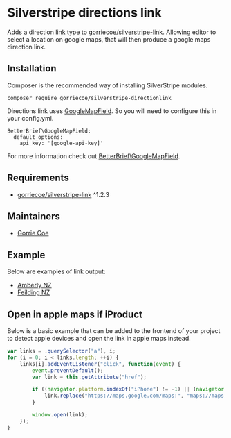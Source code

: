 # Silverstripe directions link

Adds a direction link type to [gorriecoe/silverstripe-link](https://github.com/gorriecoe/silverstripe-link).  Allowing editor to select a location on google maps, that will then produce a google maps direction link.

## Installation

Composer is the recommended way of installing SilverStripe modules.

```
composer require gorriecoe/silverstripe-directionlink
```

Directions link uses [GoogleMapField](https://github.com/BetterBrief/silverstripe-googlemapfield).  So you will need to configure this in your config.yml.

```
BetterBrief\GoogleMapField:
  default_options:
    api_key: '[google-api-key]'
```

For more information check out [BetterBrief\GoogleMapField](https://github.com/BetterBrief/silverstripe-googlemapfield).

## Requirements

- [gorriecoe/silverstripe-link](https://github.com/gorriecoe/silverstripe-link) ^1.2.3

## Maintainers

- [Gorrie Coe](https://github.com/gorriecoe)

## Example

Below are examples of link output:

- [Amberly NZ](https://maps.google.com/maps?saddr=Current+Location&amp;daddr=-43.15577642393746/172.72987286045432)
- [Feilding NZ](https://maps.google.com/maps?saddr=Current+Location&daddr=-40.22610854373743/175.568486474398)

## Open in apple maps if iProduct

Below is a basic example that can be added to the frontend of your project to detect apple devices and open the link in apple maps instead.

```js
var links = .querySelector("a"), i;
for (i = 0; i < links.length; ++i) {
    links[i].addEventListener("click", function(event) {
        event.preventDefault();
        var link = this.getAttribute("href");

        if ((navigator.platform.indexOf("iPhone") != -1) || (navigator.platform.indexOf("iPod") != -1) || (navigator.platform.indexOf("iPad") != -1)) {
            link.replace("https://maps.google.com/maps:", "maps://maps.apple.com/");
        }

        window.open(link);
    });
}
```
